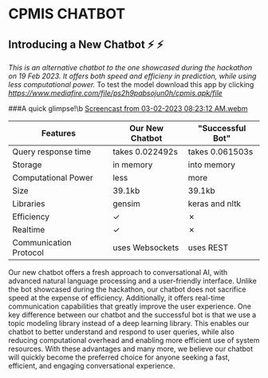 # CPMIS CHATBOT 
## Introducing a New Chatbot :zap: :zap:
_This is an alternative chatbot to the one showcased during the hackathon on 19 Feb 2023. It offers both speed and efficieny in prediction, while using less computational power._
To test the model download this app by clicking _https://www.mediafire.com/file/ps2h9pabsojun0h/cpmis.apk/file_

###A quick glimpse!\b
[Screencast from 03-02-2023 08:23:12 AM.webm](https://user-images.githubusercontent.com/79513690/222339751-cfb31cac-1418-4d7f-84a3-590619d41524.webm)


| Features                 | Our New Chatbot | "Successful Bot"|
| ----------------------- | --------------- | -------------- |
| Query response time      | takes 0.022492s | takes 0.061503s|
| Storage                  | in memory       | into memory    |
| Computational Power      | less            | more           |
| Size                     | 39.1kb          | 39.1kb         |
| Libraries                | gensim          | keras and nltk |
| Efficiency               | &check;         | &cross;        |
| Realtime                 | &check;         | &cross;        |
| Communication Protocol   | uses Websockets | uses REST      |

Our new chatbot offers a fresh approach to conversational AI, with advanced natural language processing and a user-friendly interface. Unlike the bot showcased during the hackathon, our chatbot does not sacrifice speed at the expense of efficiency. Additionally, it offers real-time communication capabilities that greatly improve the user experience. One key difference between our chatbot and the successful bot is that we use a topic modeling library instead of a deep learning library. This enables our chatbot to better understand and respond to user queries, while also reducing computational overhead and enabling more efficient use of system resources. With these advantages and many more, we believe our chatbot will quickly become the preferred choice for anyone seeking a fast, efficient, and engaging conversational experience.
